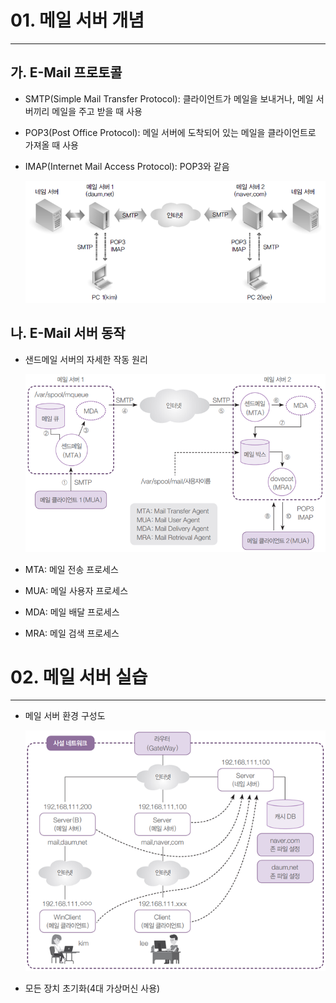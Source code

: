 # 01. 메일 서버 개념

---

## 가. E-Mail 프로토콜

- SMTP(Simple Mail Transfer Protocol): 클라이언트가 메일을 보내거나, 메일 서버끼리 메일을 주고 받을 때 사용
- POP3(Post Office Protocol): 메일 서버에 도착되어 있는 메일을 클라이언트로 가져올 때 사용
- IMAP(Internet Mail Access Protocol): POP3와 같음
    
    ![Untitled](./iamges/Untitled.png)
    

## 나. E-Mail 서버 동작

- 샌드메일 서버의 자세한 작동 원리
    
    ![Untitled](./iamges/Untitled-2.png)
    
- MTA: 메일 전송 프로세스
- MUA: 메일 사용자 프로세스
- MDA: 메일 배달 프로세스
- MRA: 메일 검색 프로세스

# 02. 메일 서버 실습

---

- 메일 서버 환경 구성도
    
    ![Untitled](./iamges/Untitled-3.png)
    
- 모든 장치 초기화(4대 가상머신 사용)